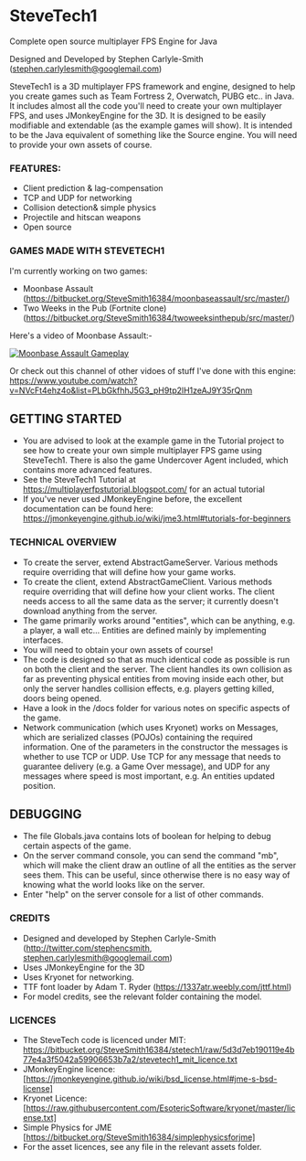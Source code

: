 # SteveTech1

Complete open source multiplayer FPS Engine for Java

Designed and Developed by Stephen Carlyle-Smith (stephen.carlylesmith@googlemail.com)


SteveTech1 is a 3D multiplayer FPS framework and engine, designed to help you create games such as Team Fortress 2, Overwatch, PUBG etc.. in Java.  It includes almost all the code you'll need to create your own multiplayer FPS, and uses JMonkeyEngine for the 3D.  It is designed to be easily modifiable and extendable (as the example games will show).  It is intended to be the Java equivalent of something like the Source engine.  You will need to provide your own assets of course.



### FEATURES:
* Client prediction & lag-compensation
* TCP and UDP for networking
* Collision detection& simple physics
* Projectile and hitscan weapons
* Open source


### GAMES MADE WITH STEVETECH1
I'm currently working on two games:

* Moonbase Assault (https://bitbucket.org/SteveSmith16384/moonbaseassault/src/master/)
* Two Weeks in the Pub (Fortnite clone) (https://bitbucket.org/SteveSmith16384/twoweeksinthepub/src/master/)

Here's a video of Moonbase Assault:-

[![Moonbase Assault Gameplay](http://img.youtube.com/vi/E38SdsO-nEI/0.jpg)](http://www.youtube.com/watch?v=E38SdsO-nEI)

Or check out this channel of other vidoes of stuff I've done with this engine: https://www.youtube.com/watch?v=NVcFt4ehz4o&list=PLbGkfhhJ5G3_pH9tp2lH1zeAJ9Y35rQnm


## GETTING STARTED
* You are advised to look at the example game in the Tutorial project to see how to create your own simple multiplayer FPS game using SteveTech1.  There is also the game Undercover Agent included, which contains more advanced features.
* See the SteveTech1 Tutorial at https://multiplayerfpstutorial.blogspot.com/ for an actual tutorial
* If you've never used JMonkeyEngine before, the excellent documentation can be found here: https://jmonkeyengine.github.io/wiki/jme3.html#tutorials-for-beginners 


### TECHNICAL OVERVIEW
* To create the server, extend AbstractGameServer.  Various methods require overriding that will define how your game works. 
* To create the client, extend AbstractGameClient.  Various methods require overriding that will define how your client works.  The client needs access to all the same data as the server; it currently doesn't download anything from the server.
* The game primarily works around "entities", which can be anything, e.g. a player, a wall etc...  Entities are defined mainly by implementing interfaces.
* You will need to obtain your own assets of course!
* The code is designed so that as much identical code as possible is run on both the client and the server.  The client handles its own collision as far as preventing physical entities from moving inside each other, but only the server handles collision effects, e.g. players getting killed, doors being opened.
* Have a look in the /docs folder for various notes on specific aspects of the game.
* Network communication (which uses Kryonet) works on Messages, which are serialized classes (POJOs) containing the required information.  One of the parameters in the constructor the messages is whether to use TCP or UDP.  Use TCP for any message that needs to guarantee delivery (e.g. a Game Over message), and UDP for any messages where speed is most important, e.g. An entities updated position.


## DEBUGGING
* The file Globals.java contains lots of boolean for helping to debug certain aspects of the game.
* On the server command console, you can send the command "mb", which will make the client draw an outline of all the entities as the server sees them.  This can be useful, since otherwise there is no easy way of knowing what the world looks like on the server.
* Enter "help" on the server console for a list of other commands.


### CREDITS
* Designed and developed by Stephen Carlyle-Smith (http://twitter.com/stephencsmith, stephen.carlylesmith@googlemail.com)
* Uses JMonkeyEngine for the 3D
* Uses Kryonet for networking.
* TTF font loader by Adam T. Ryder (https://1337atr.weebly.com/jttf.html)
* For model credits, see the relevant folder containing the model.


### LICENCES
* The SteveTech code is licenced under MIT: https://bitbucket.org/SteveSmith16384/stetech1/raw/5d3d7eb190119e4b77e4a3f5042a59906653b7a2/stevetech1_mit_licence.txt
* JMonkeyEngine licence: [https://jmonkeyengine.github.io/wiki/bsd_license.html#jme-s-bsd-license]
* Kryonet Licence: [https://raw.githubusercontent.com/EsotericSoftware/kryonet/master/license.txt]
* Simple Physics for JME [https://bitbucket.org/SteveSmith16384/simplephysicsforjme]
* For the asset licences, see any file in the relevant assets folder.
 

